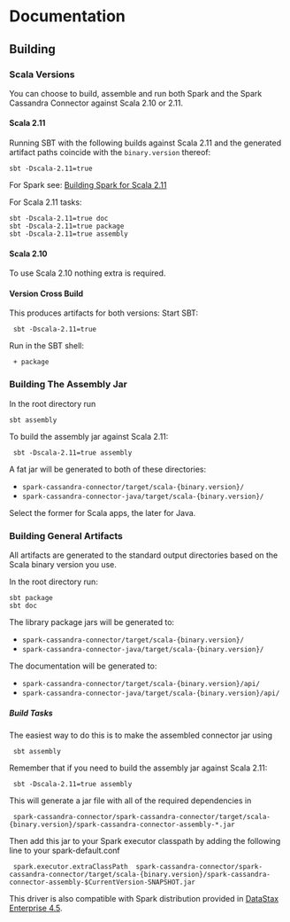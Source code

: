 # Documentation

## Building

### Scala Versions
You can choose to build, assemble and run both Spark and the Spark Cassandra Connector against Scala 2.10 or 2.11.

#### Scala 2.11
Running SBT with the following builds against Scala 2.11 and the generated artifact paths coincide with
the `binary.version` thereof:

    sbt -Dscala-2.11=true

For Spark see: [Building Spark for Scala 2.11](http://spark.apache.org/docs/1.2.0/building-spark.html)

For Scala 2.11 tasks:

    sbt -Dscala-2.11=true doc
    sbt -Dscala-2.11=true package
    sbt -Dscala-2.11=true assembly

#### Scala 2.10
To use Scala 2.10 nothing extra is required.

#### Version Cross Build
This produces artifacts for both versions:
Start SBT:

     sbt -Dscala-2.11=true

Run in the SBT shell:

     + package


### Building The Assembly Jar
In the root directory run

    sbt assembly

To build the assembly jar against Scala 2.11:

     sbt -Dscala-2.11=true assembly

A fat jar will be generated to both of these directories:
   - `spark-cassandra-connector/target/scala-{binary.version}/`
   - `spark-cassandra-connector-java/target/scala-{binary.version}/`

Select the former for Scala apps, the later for Java.

### Building General Artifacts
All artifacts are generated to the standard output directories based on the Scala binary version you use.

In the root directory run:

    sbt package
    sbt doc

The library package jars will be generated to:
  - `spark-cassandra-connector/target/scala-{binary.version}/`
  - `spark-cassandra-connector-java/target/scala-{binary.version}/`

The documentation will be generated to:
  - `spark-cassandra-connector/target/scala-{binary.version}/api/`
  - `spark-cassandra-connector-java/target/scala-{binary.version}/api/`

##### Build Tasks
The easiest way to do this is to make the assembled connector jar using

     sbt assembly

Remember that if you need to build the assembly jar against Scala 2.11:

     sbt -Dscala-2.11=true assembly

This will generate a jar file with all of the required dependencies in

     spark-cassandra-connector/spark-cassandra-connector/target/scala-{binary.version}/spark-cassandra-connector-assembly-*.jar

Then add this jar to your Spark executor classpath by adding the following line to your spark-default.conf

     spark.executor.extraClassPath  spark-cassandra-connector/spark-cassandra-connector/target/scala-{binary.version}/spark-cassandra-connector-assembly-$CurrentVersion-SNAPSHOT.jar

This driver is also compatible with Spark distribution provided in
[DataStax Enterprise 4.5](http://www.datastax.com/documentation/datastax_enterprise/4.5/datastax_enterprise/newFeatures.html).
